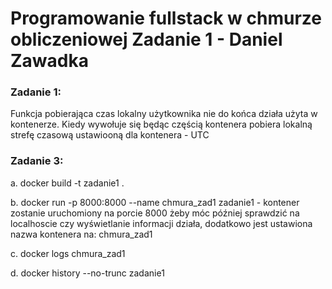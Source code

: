 # Programowanie fullstack w chmurze obliczeniowej Zadanie 1 - Daniel Zawadka
### Zadanie 1:
Funkcja pobierająca czas lokalny użytkownika nie do końca działa użyta w kontenerze. Kiedy wywołuje się będąc częścią kontenera pobiera lokalną strefę czasową ustawiooną dla kontenera - UTC 

### Zadanie 3:
a. docker build -t zadanie1 .

b. docker run -p 8000:8000 --name chmura_zad1 zadanie1 - kontener zostanie uruchomiony na porcie 8000 żeby móc później sprawdzić na localhoscie czy wyświetlanie informacji działa, dodatkowo jest ustawiona nazwa kontenera na: chmura_zad1

c. docker logs chmura_zad1

d. docker history --no-trunc zadanie1
